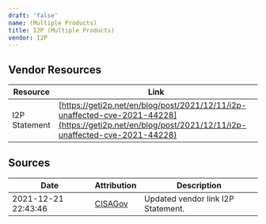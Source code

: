 ```yaml
---
draft: 'false'
name: (Multiple Products)
title: I2P (Multiple Products)
vendor: I2P
---
```


## Vendor Resources
| Resource | Link |
| --- | --- |
| I2P Statement | [https://geti2p.net/en/blog/post/2021/12/11/i2p-unaffected-cve-2021-44228](https://geti2p.net/en/blog/post/2021/12/11/i2p-unaffected-cve-2021-44228) |



## Sources
| Date | Attribution | Description |
| --- | --- | --- |
| 2021-12-21 22:43:46 | [CISAGov](https://raw.githubusercontent.com/cisagov/log4j-affected-db/develop/README.md) | Updated vendor link I2P Statement.  |
